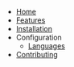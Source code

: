 <!-- pages/_sidebar.md -->

* [Home](pages/home.md)
* [Features](pages/features.md)
* [Installation](pages/installation.md)
* Configuration
  * [Languages](pages/languages.md)
* [Contributing](pages/contributing.md)